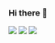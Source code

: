 ### Hi there 👋

<!--
**shreytheshreyas/shreytheshreyas** is a ✨ _special_ ✨ repository because its `README.md` (this file) appears on your GitHub profile.

Here are some ideas to get you started:

- 🔭 I’m currently working on ...
- 🌱 I’m currently learning ...
- 👯 I’m looking to collaborate on ...
- 🤔 I’m looking for help with ...
- 💬 Ask me about ...
- 📫 How to reach me: ...
- 😄 Pronouns: ...
- ⚡ Fun fact: ...
-->
![](http://github-profile-summary-cards.vercel.app/api/cards/stats?username=shreytheshreyas&theme=transparent)
![](http://github-profile-summary-cards.vercel.app/api/cards/repos-per-language?username=shreytheshreyas&theme=transparent)
![](http://github-profile-summary-cards.vercel.app/api/cards/productive-time?username=shreytheshreyas&theme=transparent&utcOffset=8)
